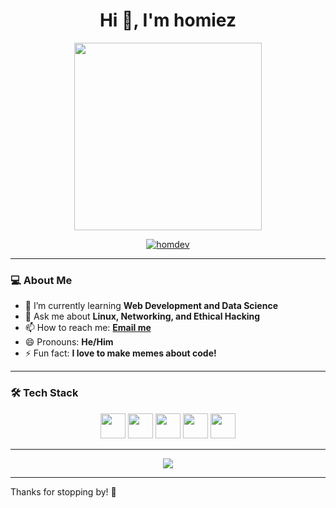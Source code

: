 <h1 align="center">Hi 👋, I'm homiez</h1>

<p align="center">
  <img src="https://media.giphy.com/media/qgQUggAC3Pfv687qPC/giphy.gif" width="300">
</p>

<p align="center">
  <a href="https://github.com/homdev">
    <img src="https://komarev.com/ghpvc/?username=homdev&label=Profile%20views&color=0e75b6&style=flat" alt="homdev" />
  </a>
</p>

---

### 💻 About Me
- 🌱 I’m currently learning **Web Development and Data Science**  
- 💬 Ask me about **Linux, Networking, and Ethical Hacking**  
- 📫 How to reach me: **[Email me](mailto:you@example.com)**  
- 😄 Pronouns: **He/Him**  
- ⚡ Fun fact: **I love to make memes about code!**  

---

### 🛠️ Tech Stack
<p align="center">
  <img src="https://cdn.jsdelivr.net/gh/devicons/devicon/icons/python/python-original.svg" width="40"/>
  <img src="https://cdn.jsdelivr.net/gh/devicons/devicon/icons/javascript/javascript-original.svg" width="40"/>
  <img src="https://cdn.jsdelivr.net/gh/devicons/devicon/icons/linux/linux-original.svg" width="40"/>
  <img src="https://cdn.jsdelivr.net/gh/devicons/devicon/icons/html5/html5-original.svg" width="40"/>
  <img src="https://cdn.jsdelivr.net/gh/devicons/devicon/icons/css3/css3-original.svg" width="40"/>
</p>

---

<p align="center">
  <img src="https://readme-typing-svg.demolab.com/?lines=Always%20learning%20new%20things!;Building%20cool%20stuff!;Coding%20my%20dreams!&center=true&width=380&height=45">
</p>

---

Thanks for stopping by! 🚀
